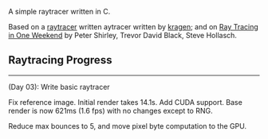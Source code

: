 A simple raytracer written in C.

Based on a [raytracer](http://canonical.org/~kragen/sw/aspmisc/raytracer.c) written 
aytracer written by [kragen](http://canonical.org/~kragen/sw/aspmisc/my-very-first-raytracer.html); and on [Ray Tracing in One Weekend](https://raytracing.github.io/books/RayTracingInOneWeekend.html) by Peter Shirley, Trevor David Black, Steve Hollasch.

## Raytracing Progress
---
(Day 03): Write basic raytracer

Fix reference image. Initial render takes 14.1s.
Add CUDA support. Base render is now 621ms (1.6 fps) with no changes except to RNG.

Reduce max bounces to 5, and move pixel byte computation to the GPU.
